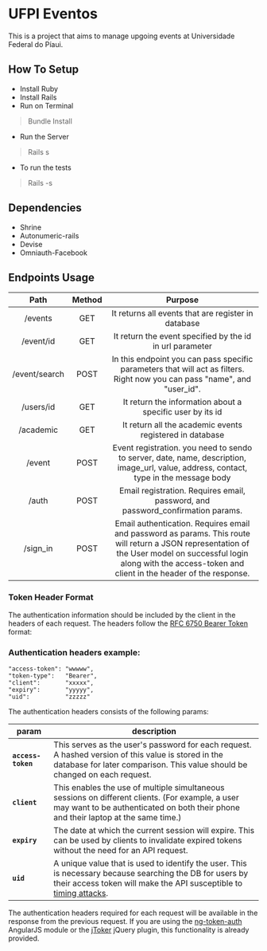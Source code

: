 # UFPI Eventos

This is a project that aims to manage upgoing events at Universidade Federal do Píaui.

## How To Setup

* Install Ruby
* Install Rails
* Run on Terminal
> Bundle Install
* Run the Server
> Rails s
* To run the tests
> Rails -s

## Dependencies
* Shrine
* Autonumeric-rails
* Devise
* Omniauth-Facebook

## Endpoints Usage
|      Path     | Method |                                                                                                        Purpose                                                                                                        |
|:-------------:|:------:|:---------------------------------------------------------------------------------------------------------------------------------------------------------------------------------------------------------------------:|
|     /events   |   GET  |                                                                                  It returns all events that are register in database                                                                                  |
|   /event/id   |   GET  |                                                                                It return the event specified by the id in url parameter                                                                               |
| /event/search |   POST  |                                               In this endpoint you can pass specific parameters that will act as filters. Right now you can pass "name", and "user_id".                                               |
|   /users/id   |   GET  |                                                                               It return the information about a specific user by its id                                                                               |
|   /academic   |   GET  |                                                                                It return all the academic events registered in database                                                                               |
|     /event    | POST   |                                        Event registration. you need to sendo to server, date, name, description, image_url, value, address, contact, type in  the message body                                        |
|     /auth     | POST   |                                                                    Email registration. Requires email, password, and password_confirmation params.                                                                    |
|    /sign_in   | POST   | Email authentication. Requires email and password as params. This route will return a JSON representation of the User model on successful login along with the access-token and client in the header of the response. |

### Token Header Format

The authentication information should be included by the client in the headers of each request. The headers follow the [RFC 6750 Bearer Token](http://tools.ietf.org/html/rfc6750) format:

### Authentication headers example:
~~~
"access-token": "wwwww",
"token-type":   "Bearer",
"client":       "xxxxx",
"expiry":       "yyyyy",
"uid":          "zzzzz"
~~~

The authentication headers consists of the following params:

| param | description |
|---|---|
| **`access-token`** | This serves as the user's password for each request. A hashed version of this value is stored in the database for later comparison. This value should be changed on each request. |
| **`client`** | This enables the use of multiple simultaneous sessions on different clients. (For example, a user may want to be authenticated on both their phone and their laptop at the same time.) |
| **`expiry`** | The date at which the current session will expire. This can be used by clients to invalidate expired tokens without the need for an API request. |
| **`uid`** | A unique value that is used to identify the user. This is necessary because searching the DB for users by their access token will make the API susceptible to [timing attacks](http://codahale.com/a-lesson-in-timing-attacks/). |

The authentication headers required for each request will be available in the response from the previous request. If you are using the [ng-token-auth](https://github.com/lynndylanhurley/ng-token-auth) AngularJS module or the [jToker](https://github.com/lynndylanhurley/j-toker) jQuery plugin, this functionality is already provided.
